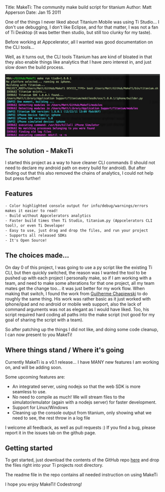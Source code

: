 Title: MakeTi: The community make build script for titanium
Author: Matt Apperson
Date: Jan 15 2011

One of the things I never liked about Titanium Mobile was using Ti Studio... I don't use debugging, I don't like Eclipse, and for that matter, I was not a fan of Ti Desktop (it was better then studio, but still too clunky for my taste).

Before working at Appcelerator, all I wanted was good documentation on the CLI tools...

Well, as it turns out, the CLI tools Titanium has are kind of bloated in that they also enable things like analytics that I have zero interest in, and just slow down the build process.

![MakeTi](MakeTi-The-make-build-script-for-titanium/screenshot.png)

## The solution - MakeTi

I started this project as a way to have cleaner CLI commands (I should not need to declare my android path on every build for android). But after finding out that this also removed the chains of analytics, I could not help but press further!

## Features

	- Color highlighted console output for info/debug/warnings/errors makes it easier to read!
	- Build without Appcelerators analytics
	- Faster build times then Ti Studio, titanium.py (Appcelerators CLI tool), or even Ti Developer
	- Easy to use, just drag and drop the files, and run your project
	- Supports all released SDKs
	- It's Open Source!

## The choices made...

On day 0 of this project, I was going to use a py script like the existing Ti CLI, but then quickly switched, the reason was I wanted the tool to be pushed up with each project I personally make, so if I am working with a team, and need to make some alterations for that one project, all my team mates get the change too... it was just better for my work flow. When making that switch, I found the work from [Guilherme Chapiewski](http://guilherme.it) to do roughly the same thing. His work was rather basic as it just worked with iphone/ipad and no android or mobile web support, also the lack of command arguments was not as elegant as I would have liked. Too, his script required hard coding all paths into the make script (not good for my goal of sharing the script with a team).

So after patching up the things I did not like, and doing some code cleanup, I can now present to you MakeTi!

## Where things stand / Where it's going

Currently MakeTi is a v0.1 release... I have MANY new features I am working on, and will be adding soon.

Some upcoming features are:
- An integrated server, using nodejs so that the web SDK is more seamless to use.
- No need to compile as much! We will stream files to the simulator/emulator (again with a nodejs server) for faster development.
- Support for Linux/Windows
- Cleaning up the console output from titanium, only showing what we need to see, the rest throw in a log file

I welcome all feedback, as well as pull requests :)
If you find a bug, please report it in the issues tab on the github page.

## Getting started

To get started, just download the contents of the GitHub repo [here](https://github.com/mattapperson/MakeTi) and drop the files right into your Ti projects root directory.

The readme file in the repo contains all needed instruction on using MakeTi

I hope you enjoy MakeTi! Codestrong!